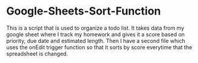 # Google-Sheets-Sort-Function
This is a script that is used to organize a todo list. It takes data from my google sheet where I track my homework and gives it a score based on priority, due date and estimated length. Then I have a second file which uses the onEdit trigger function so that it sorts by score everytime that the spreadsheet is changed.
